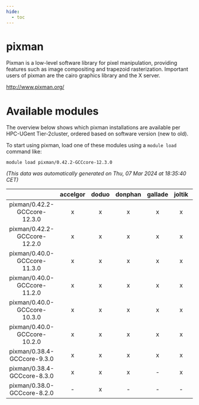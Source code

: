 ```yaml
---
hide:
  - toc
---
```


pixman
======


Pixman is a low-level software library for pixel manipulation, providing features such as image compositing and trapezoid rasterization. Important users of pixman are the cairo graphics library and the X server.

http://www.pixman.org/
# Available modules


The overview below shows which pixman installations are available per HPC-UGent Tier-2cluster, ordered based on software version (new to old).

To start using pixman, load one of these modules using a `module load` command like:

```shell
module load pixman/0.42.2-GCCcore-12.3.0
```

*(This data was automatically generated on Thu, 07 Mar 2024 at 18:35:40 CET)*  

| |accelgor|doduo|donphan|gallade|joltik|skitty|
| :---: | :---: | :---: | :---: | :---: | :---: | :---: |
|pixman/0.42.2-GCCcore-12.3.0|x|x|x|x|x|x|
|pixman/0.42.2-GCCcore-12.2.0|x|x|x|x|x|x|
|pixman/0.40.0-GCCcore-11.3.0|x|x|x|x|x|x|
|pixman/0.40.0-GCCcore-11.2.0|x|x|x|x|x|x|
|pixman/0.40.0-GCCcore-10.3.0|x|x|x|x|x|x|
|pixman/0.40.0-GCCcore-10.2.0|x|x|x|x|x|x|
|pixman/0.38.4-GCCcore-9.3.0|x|x|x|x|x|x|
|pixman/0.38.4-GCCcore-8.3.0|x|x|x|-|x|x|
|pixman/0.38.0-GCCcore-8.2.0|-|x|-|-|-|-|
